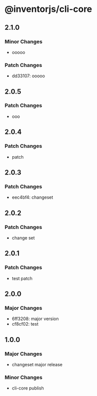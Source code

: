 # @inventorjs/cli-core

## 2.1.0

### Minor Changes

- ooooo

### Patch Changes

- dd33107: ooooo

## 2.0.5

### Patch Changes

- ooo

## 2.0.4

### Patch Changes

- patch

## 2.0.3

### Patch Changes

- eec4bf4: changeset

## 2.0.2

### Patch Changes

- change set

## 2.0.1

### Patch Changes

- test patch

## 2.0.0

### Major Changes

- 6ff3208: major version
- cf8cf02: test

## 1.0.0

### Major Changes

- changeset major release

### Minor Changes

- cli-core publish
